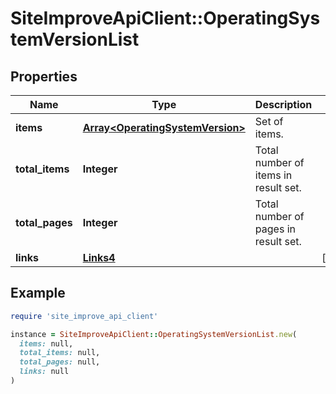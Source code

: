 # SiteImproveApiClient::OperatingSystemVersionList

## Properties

| Name | Type | Description | Notes |
| ---- | ---- | ----------- | ----- |
| **items** | [**Array&lt;OperatingSystemVersion&gt;**](OperatingSystemVersion.md) | Set of items. |  |
| **total_items** | **Integer** | Total number of items in result set. |  |
| **total_pages** | **Integer** | Total number of pages in result set. |  |
| **links** | [**Links4**](Links4.md) |  | [optional] |

## Example

```ruby
require 'site_improve_api_client'

instance = SiteImproveApiClient::OperatingSystemVersionList.new(
  items: null,
  total_items: null,
  total_pages: null,
  links: null
)
```

